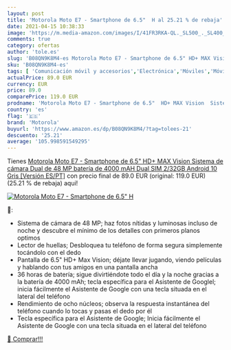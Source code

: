 ```yaml
---
layout: post
title: 'Motorola Moto E7 - Smartphone de 6.5"  H al 25.21 % de rebaja'
date: 2021-04-15 10:38:33
image: 'https://m.media-amazon.com/images/I/41FR3RKA-QL._SL500_._SL400_.jpg'
comments: true
category: ofertas
author: 'tole.es'
slug: 'B08QN9K8M4-es Motorola Moto E7 - Smartphone de 6.5" HD+ MAX Vision...'
sku: 'B08QN9K8M4-es'
tags: [ 'Comunicación móvil y accesorios','Electrónica','Móviles','Móviles y smartphones libres','android','motorola', ]
actualPrice: 89.0 EUR
currency: EUR
price: 89.0
comparePrice: 119.0 EUR
prodname: 'Motorola Moto E7 - Smartphone de 6.5"  HD+ MAX Vision  Sistema de cámara Dual de 48 MP  batería de 4000 mAH  Dual SIM  2/32GB  Android 10   Gris [Versión ES/PT]'
country: 'es'
flag: '🇪🇸'
brand: 'Motorola'
buyurl: 'https://www.amazon.es/dp/B08QN9K8M4/?tag=tolees-21'
descuento: '25.21'
average: '105.998591549295'
---
```


Tienes [Motorola Moto E7 - Smartphone de 6.5"  HD+ MAX Vision  Sistema de cámara Dual de 48 MP  batería de 4000 mAH  Dual SIM  2/32GB  Android 10   Gris [Versión ES/PT]](https://www.amazon.es/dp/B08QN9K8M4/?tag=tolees-21) con precio final de  89.0 EUR (original: 119.0 EUR) (25.21 %  de rebaja) aqui!

[![Motorola Moto E7 - Smartphone de 6.5"  H](https://m.media-amazon.com/images/I/41FR3RKA-QL._SL500_._SL400_.jpg)](https://www.amazon.es/dp/B08QN9K8M4/?tag=tolees-21)

🔎:

- Sistema de cámara de 48 MP; haz fotos nítidas y luminosas incluso de noche y descubre el mínimo de los detalles con primeros planos optimos
- Lector de huellas; Desbloquea tu teléfono de forma segura simplemente tocándolo con el dedo
- Pantalla de 6.5" HD+ Max Vision; déjate llevar jugando, viendo películas y hablando con tus amigos en una pantalla ancha
- 36 horas de batería; sigue divirtiéndote todo el día y la noche gracias a la batería de 4000 mAh; tecla específica para el Asistente de Googlel; inicia fácilmente el Asistente de Google con una tecla situada en el lateral del teléfono
- Rendimiento de ocho núcleos; observa la respuesta instantánea del teléfono cuando lo tocas y pasas el dedo por él
- Tecla específica para el Asistente de Google; Inicia fácilmente el Asistente de Google con una tecla situada en el lateral del teléfono

[🛒 Comprar!!!](https://www.amazon.es/dp/B08QN9K8M4/?tag=tolees-21)
